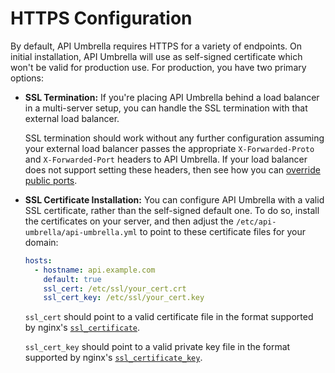 # HTTPS Configuration

By default, API Umbrella requires HTTPS for a variety of endpoints. On initial installation, API Umbrella will use as self-signed certificate which won't be valid for production use. For production, you have two primary options:

- **SSL Termination:** If you're placing API Umbrella behind a load balancer in a multi-server setup, you can handle the SSL termination with that external load balancer.

  SSL termination should work without any further configuration assuming your external load balancer passes the appropriate `X-Forwarded-Proto` and `X-Forwarded-Port` headers to API Umbrella. If your load balancer does not support setting these headers, then see how you can [override public ports](listen-ports.html#override-public-ports).
- **SSL Certificate Installation:** You can configure API Umbrella with a valid SSL certificate, rather than the self-signed default one. To do so, install the certificates on your server, and then adjust the `/etc/api-umbrella/api-umbrella.yml` to point to these certificate files for your domain:

  ```yaml
  hosts:
    - hostname: api.example.com
      default: true
      ssl_cert: /etc/ssl/your_cert.crt
      ssl_cert_key: /etc/ssl/your_cert.key
  ```

  `ssl_cert` should point to a valid certificate file in the format supported by nginx's [`ssl_certificate`](http://nginx.org/en/docs/http/ngx_http_ssl_module.html#ssl_certificate).

  `ssl_cert_key` should point to a valid private key file in the format supported by nginx's [`ssl_certificate_key`](http://nginx.org/en/docs/http/ngx_http_ssl_module.html#ssl_certificate_key).
